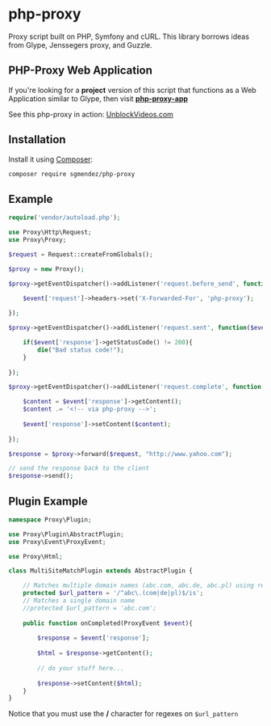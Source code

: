 php-proxy
=========

Proxy script built on PHP, Symfony and cURL.
This library borrows ideas from Glype, Jenssegers proxy, and Guzzle.

PHP-Proxy Web Application
-------

If you're looking for a **project** version of this script that functions as a Web Application similar to Glype, then visit
[**php-proxy-app**](https://github.com/Athlon1600/php-proxy-app)

See this php-proxy in action:
<a href="https://unblockvideos.com/" target="_blank">UnblockVideos.com</a>

Installation
-------

Install it using [Composer](http://getcomposer.org):

```bash
composer require sgmendez/php-proxy
```

Example
--------

```php
require('vendor/autoload.php');

use Proxy\Http\Request;
use Proxy\Proxy;

$request = Request::createFromGlobals();

$proxy = new Proxy();

$proxy->getEventDispatcher()->addListener('request.before_send', function($event){

	$event['request']->headers->set('X-Forwarded-For', 'php-proxy');
	
});

$proxy->getEventDispatcher()->addListener('request.sent', function($event){

	if($event['response']->getStatusCode() != 200){
		die("Bad status code!");
	}
  
});

$proxy->getEventDispatcher()->addListener('request.complete', function($event){

	$content = $event['response']->getContent();
	$content .= '<!-- via php-proxy -->';
	
	$event['response']->setContent($content);
	
});

$response = $proxy->forward($request, "http://www.yahoo.com");

// send the response back to the client
$response->send();

```

Plugin Example
--------

```php
namespace Proxy\Plugin;

use Proxy\Plugin\AbstractPlugin;
use Proxy\Event\ProxyEvent;

use Proxy\Html;

class MultiSiteMatchPlugin extends AbstractPlugin {

	// Matches multiple domain names (abc.com, abc.de, abc.pl) using regex (you MUST use / character)
	protected $url_pattern = '/^abc\.(com|de|pl)$/is';
	// Matches a single domain name
	//protected $url_pattern = 'abc.com';
	
	public function onCompleted(ProxyEvent $event){
	
		$response = $event['response'];
		
		$html = $response->getContent();
		
		// do your stuff here...
		
		$response->setContent($html);
	}
}
```

Notice that you must use the **/** character for regexes on ```$url_pattern```
